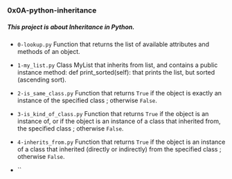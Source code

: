 ### 0x0A-python-inheritance

##### This project is about __Inheritance__ in Python.

* `0-lookup.py` Function that returns the list of available attributes and methods of an object.

* `1-my_list.py` Class MyList that inherits from list, and contains a public instance method: def print_sorted(self): that prints the list, but sorted (ascending sort).

* `2-is_same_class.py` Function that returns `True` if the object is exactly an instance of the specified class ; otherwise `False`.

* `3-is_kind_of_class.py` Function that returns `True` if the object is an instance of, or if the object is an instance of a class that inherited from, the specified class ; otherwise `False`.

* `4-inherits_from.py` Function that returns `True` if the object is an instance of a class that inherited (directly or indirectly) from the specified class ; otherwise `False`.

* ``